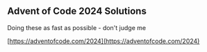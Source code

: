 ## Advent of Code 2024 Solutions

Doing these as fast as possible - don't judge me

[https://adventofcode.com/2024](https://adventofcode.com/2024)

